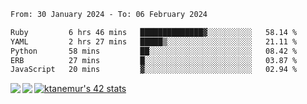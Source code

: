<!--START_SECTION:waka-->

```txt
From: 30 January 2024 - To: 06 February 2024

Ruby         6 hrs 46 mins   ██████████████▓░░░░░░░░░░   58.14 %
YAML         2 hrs 27 mins   █████▒░░░░░░░░░░░░░░░░░░░   21.11 %
Python       58 mins         ██░░░░░░░░░░░░░░░░░░░░░░░   08.42 %
ERB          27 mins         █░░░░░░░░░░░░░░░░░░░░░░░░   03.87 %
JavaScript   20 mins         ▓░░░░░░░░░░░░░░░░░░░░░░░░   02.94 %
```

<!--END_SECTION:waka-->
<a href="https://github.com/anuraghazra/github-readme-stats">
  <img align="left" src="https://github-readme-stats.vercel.app/api?username=Tanesan&count_private=true&show_icons=true" />
<img align="left" src="https://github-readme-stats.vercel.app/api/top-langs/?username=Tanesan" />
</a>

[![ktanemur's 42 stats](https://badge42.vercel.app/api/v2/cl1wslf6s002109l771rng2w8/stats?cursusId=21&coalitionId=62)](https://github.com/JaeSeoKim/badge42)
